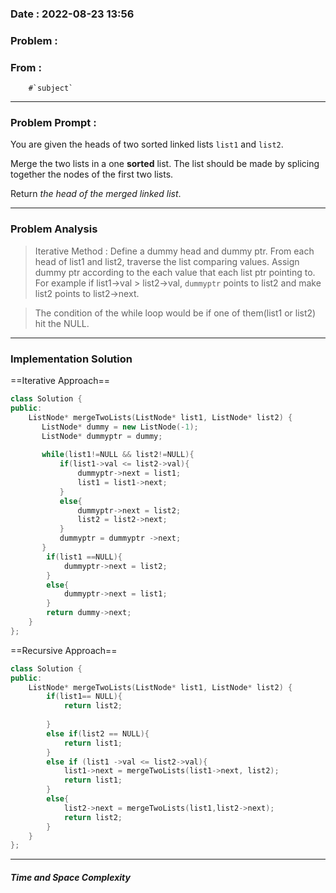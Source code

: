 ### Date :  2022-08-23 13:56

### Problem : 


### From :
		#`subject`
---
### Problem Prompt : 
You are given the heads of two sorted linked lists `list1` and `list2`.

Merge the two lists in a one **sorted** list. The list should be made by splicing together the nodes of the first two lists.

Return _the head of the merged linked list_.



---
### Problem Analysis
>Iterative Method : 
> Define a dummy head and dummy ptr. From each head of list1 and list2,
> traverse the list comparing values. Assign dummy ptr according to the each value that each list ptr pointing to. For example if list1->val > list2->val, `dummyptr` points to list2 and make list2 points to list2->next.

>The condition of the while loop would be if one of them(list1 or list2) hit the NULL.
>

---
### Implementation Solution

==Iterative Approach==
```cpp
class Solution {
public:
    ListNode* mergeTwoLists(ListNode* list1, ListNode* list2) {
       ListNode* dummy = new ListNode(-1);
       ListNode* dummyptr = dummy;
        
       while(list1!=NULL && list2!=NULL){
           if(list1->val <= list2->val){
               dummyptr->next = list1;
               list1 = list1->next;
           }
           else{
               dummyptr->next = list2;
               list2 = list2->next;
           }
           dummyptr = dummyptr ->next;
       }
        if(list1 ==NULL){
            dummyptr->next = list2;
        }
        else{
            dummyptr->next = list1;
        }
        return dummy->next;
    }
};
```

==Recursive Approach==
```cpp
class Solution {
public:
    ListNode* mergeTwoLists(ListNode* list1, ListNode* list2) {
        if(list1== NULL){
            return list2;
            
        }
        else if(list2 == NULL){
            return list1;
        }
        else if (list1 ->val <= list2->val){
            list1->next = mergeTwoLists(list1->next, list2);
            return list1;
        }
        else{
            list2->next = mergeTwoLists(list1,list2->next);
            return list2;
        }
    }
};
```


---
##### Time and Space Complexity


